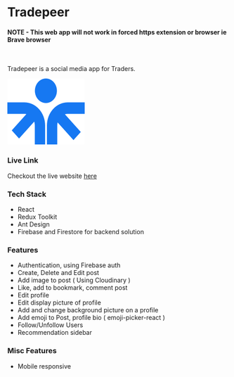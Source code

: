# Tradepeer

#### NOTE - This web app will not work in forced https extension or browser ie Brave browser
<br>

Tradepeer is a social media app for Traders.
<br>

![Tradepeer logo](public/images/logo-social.svg)

### Live Link 
Checkout the live website [here](https://tradepeer.netlify.app/)

### Tech Stack
- React
- Redux Toolkit
- Ant Design
- Firebase and Firestore for backend solution

### Features
- Authentication, using Firebase auth
- Create, Delete and Edit post
- Add image to post ( Using Cloudinary )
- Like, add to bookmark, comment post
- Edit profile
- Edit display picture of profile
- Add and change background picture on a profile
- Add emoji to Post, profile bio ( emoji-picker-react )
- Follow/Unfollow Users
- Recommendation sidebar

### Misc Features
- Mobile responsive

